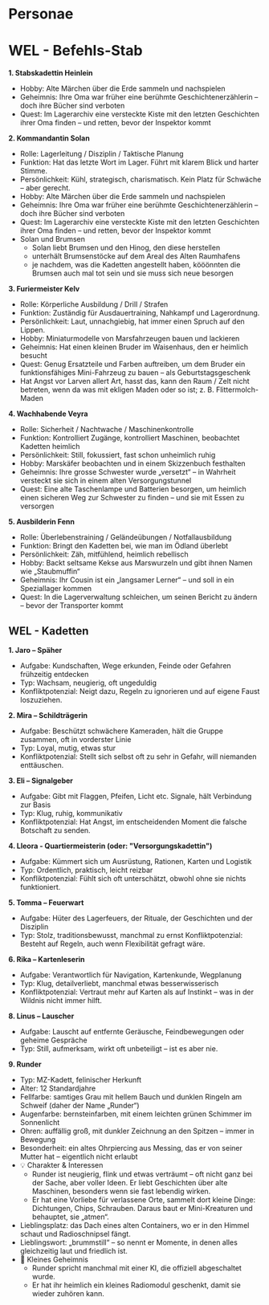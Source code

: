 # Personae

# WEL - Befehls-Stab

**1. Stabskadettin Heinlein**

* Hobby: Alte Märchen über die Erde sammeln und nachspielen
* Geheimnis: Ihre Oma war früher eine berühmte Geschichtenerzählerin – doch ihre Bücher sind verboten
* Quest: Im Lagerarchiv eine versteckte Kiste mit den letzten Geschichten ihrer Oma finden – und retten, bevor der
  Inspektor kommt

**2. Kommandantin Solan**

* Rolle: Lagerleitung / Disziplin / Taktische Planung
* Funktion: Hat das letzte Wort im Lager. Führt mit klarem Blick und harter Stimme.
* Persönlichkeit: Kühl, strategisch, charismatisch. Kein Platz für Schwäche – aber gerecht.
* Hobby: Alte Märchen über die Erde sammeln und nachspielen
* Geheimnis: Ihre Oma war früher eine berühmte Geschichtenerzählerin – doch ihre Bücher sind verboten
* Quest: Im Lagerarchiv eine versteckte Kiste mit den letzten Geschichten ihrer Oma finden – und retten, bevor der
  Inspektor kommt
* Solan und Brumsen
    * Solan liebt Brumsen und den Hinog, den diese herstellen
    * unterhält Brumsenstöcke auf dem Areal des Alten Raumhafens
    * je nachdem, was die Kadetten angestellt haben, kööönnten die Brumsen auch mal tot sein und sie muss sich neue besorgen

**3. Furiermeister Kelv**

* Rolle: Körperliche Ausbildung / Drill / Strafen
* Funktion: Zuständig für Ausdauertraining, Nahkampf und Lagerordnung.
* Persönlichkeit: Laut, unnachgiebig, hat immer einen Spruch auf den Lippen.
* Hobby: Miniaturmodelle von Marsfahrzeugen bauen und lackieren
* Geheimnis: Hat einen kleinen Bruder im Waisenhaus, den er heimlich besucht
* Quest: Genug Ersatzteile und Farben auftreiben, um dem Bruder ein funktionsfähiges Mini-Fahrzeug zu bauen – als
  Geburtstagsgeschenk
* Hat Angst vor Larven allert Art, hasst das, kann den Raum / Zelt nicht betreten, wenn da was mit ekligen Maden oder so ist; z. B. Flittermolch-Maden

**4. Wachhabende Veyra**

* Rolle: Sicherheit / Nachtwache / Maschinenkontrolle
* Funktion: Kontrolliert Zugänge, kontrolliert Maschinen, beobachtet Kadetten heimlich
* Persönlichkeit: Still, fokussiert, fast schon unheimlich ruhig
* Hobby: Marskäfer beobachten und in einem Skizzenbuch festhalten
* Geheimnis: Ihre grosse Schwester wurde „versetzt“ – in Wahrheit versteckt sie sich in einem alten Versorgungstunnel
* Quest: Eine alte Taschenlampe und Batterien besorgen, um heimlich einen sicheren Weg zur Schwester zu finden – und sie
  mit Essen zu versorgen

**5. Ausbilderin Fenn**

* Rolle: Überlebenstraining / Geländeübungen / Notfallausbildung
* Funktion: Bringt den Kadetten bei, wie man im Ödland überlebt
* Persönlichkeit: Zäh, mitfühlend, heimlich rebellisch
* Hobby: Backt seltsame Kekse aus Marswurzeln und gibt ihnen Namen wie „Staubmuffin“
* Geheimnis: Ihr Cousin ist ein „langsamer Lerner“ – und soll in ein Speziallager kommen
* Quest: In die Lagerverwaltung schleichen, um seinen Bericht zu ändern – bevor der Transporter kommt

## WEL - Kadetten

**1. Jaro – Späher**

* Aufgabe: Kundschaften, Wege erkunden, Feinde oder Gefahren frühzeitig entdecken
* Typ: Wachsam, neugierig, oft ungeduldig
* Konfliktpotenzial: Neigt dazu, Regeln zu ignorieren und auf eigene Faust loszuziehen.

**2. Mira – Schildträgerin**

* Aufgabe: Beschützt schwächere Kameraden, hält die Gruppe zusammen, oft in vorderster Linie
* Typ: Loyal, mutig, etwas stur
* Konfliktpotenzial: Stellt sich selbst oft zu sehr in Gefahr, will niemanden enttäuschen.

**3. Eli – Signalgeber**

* Aufgabe: Gibt mit Flaggen, Pfeifen, Licht etc. Signale, hält Verbindung zur Basis
* Typ: Klug, ruhig, kommunikativ
* Konfliktpotenzial: Hat Angst, im entscheidenden Moment die falsche Botschaft zu senden.

**4. Lleora - Quartiermeisterin (oder: "Versorgungskadettin")**

* Aufgabe: Kümmert sich um Ausrüstung, Rationen, Karten und Logistik
* Typ: Ordentlich, praktisch, leicht reizbar
* Konfliktpotenzial: Fühlt sich oft unterschätzt, obwohl ohne sie nichts funktioniert.

**5. Tomma – Feuerwart**

* Aufgabe: Hüter des Lagerfeuers, der Rituale, der Geschichten und der Disziplin
* Typ: Stolz, traditionsbewusst, manchmal zu ernst Konfliktpotenzial: Besteht auf Regeln, auch wenn Flexibilität gefragt
  wäre.

**6. Rika – Kartenleserin**

* Aufgabe: Verantwortlich für Navigation, Kartenkunde, Wegplanung
* Typ: Klug, detailverliebt, manchmal etwas besserwisserisch
* Konfliktpotenzial: Vertraut mehr auf Karten als auf Instinkt – was in der Wildnis nicht immer hilft.

**8. Linus – Lauscher**

* Aufgabe: Lauscht auf entfernte Geräusche, Feindbewegungen oder geheime Gespräche
* Typ: Still, aufmerksam, wirkt oft unbeteiligt – ist es aber nie.

**9. Runder**

* Typ: MZ-Kadett, felinischer Herkunft
* Alter: 12 Standardjahre
* Fellfarbe: samtiges Grau mit hellem Bauch und dunklen Ringeln am Schweif (daher der Name „Runder“)
* Augenfarbe: bernsteinfarben, mit einem leichten grünen Schimmer im Sonnenlicht
* Ohren: auffällig groß, mit dunkler Zeichnung an den Spitzen – immer in Bewegung
* Besonderheit: ein altes Ohrpiercing aus Messing, das er von seiner Mutter hat – eigentlich nicht erlaubt
* 💡 Charakter & Interessen
    * Runder ist neugierig, flink und etwas verträumt – oft nicht ganz bei der Sache, aber voller Ideen. Er liebt Geschichten über alte Maschinen, besonders wenn sie fast lebendig wirken.
    * Er hat eine Vorliebe für verlassene Orte, sammelt dort kleine Dinge: Dichtungen, Chips, Schrauben. Daraus baut er Mini-Kreaturen und behauptet, sie „atmen“.
* Lieblingsplatz: das Dach eines alten Containers, wo er in den Himmel schaut und Radioschnipsel fängt.
* Lieblingswort: „brummstill“ – so nennt er Momente, in denen alles gleichzeitig laut und friedlich ist.
* 🤫 Kleines Geheimnis
    * Runder spricht manchmal mit einer KI, die offiziell abgeschaltet wurde.
    * Er hat ihr heimlich ein kleines Radiomodul geschenkt, damit sie wieder zuhören kann.
